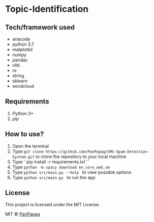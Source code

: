 # Topic-Identification

## Tech/framework used
- anacoda
- python 3.7
- matplotbil
- numpy
- pandas
- nltk
- re
- string
- sklearn
- wordcloud

## Requirements
1. Python 3+
2. pip

## How to use?
1. Open the terminal
2. Type ```git clone https://github.com/PanPapag/SMS-Spam-Detection-System.git``` 
   to clone the repository to your local machine
3. Type ``pip install -r requirements.txt```
4. Type ```python -m spacy download en_core_web_sm```
3. Type ```python src/main.py --help ``` to view possible options
4. Type ```python src/main.py ``` to run the app

## License
This project is licensed under the MIT License.

MIT © [PanPapag]()
